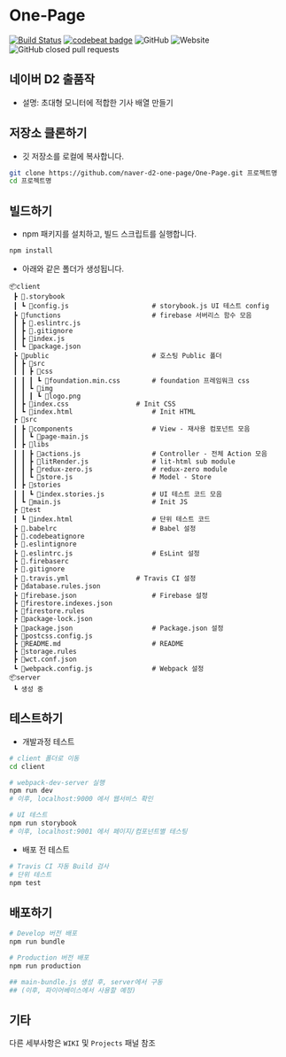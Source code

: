 # One-Page

[![Build Status](https://travis-ci.org/naver-d2-one-page/One-Page.svg?branch=master)](https://travis-ci.org/naver-d2-one-page/One-Page) [![codebeat badge](https://codebeat.co/badges/77d06d94-412c-462f-96bd-66ce9f6e24c1)](https://codebeat.co/projects/github-com-naver-d2-one-page-one-page-master) ![GitHub](https://img.shields.io/github/license/naver-d2-one-page/One-Page.svg) ![Website](https://img.shields.io/website/https/op-news.web.app/main.svg) ![GitHub closed pull requests](https://img.shields.io/github/issues-pr-closed/naver-d2-one-page/One-Page.svg)

## 네이버 D2 출품작

- 설명: 초대형 모니터에 적합한 기사 배열 만들기 

## 저장소 클론하기
* 깃 저장소를 로컬에 복사합니다.
```bash
git clone https://github.com/naver-d2-one-page/One-Page.git 프로젝트명
cd 프로젝트명
```
## 빌드하기

* npm 패키지를 설치하고, 빌드 스크립트를 실행합니다.
```bash
npm install
```

* 아래와 같은 폴더가 생성됩니다.
```
📦client
 ┣ 📂.storybook
 ┃ ┗ 📜config.js 					# storybook.js UI 테스트 config
 ┣ 📂functions						# firebase 서버리스 함수 모음
 ┃ ┣ 📜.eslintrc.js
 ┃ ┣ 📜.gitignore
 ┃ ┣ 📜index.js
 ┃ ┗ 📜package.json
 ┣ 📂public							# 호스팅 Public 폴더
 ┃ ┣ 📂src
 ┃ ┃ ┣ 📂css
 ┃ ┃ ┃ ┗ 📜foundation.min.css		# foundation 프레임워크 css
 ┃ ┃ ┗ 📂img
 ┃ ┃ ┃ ┗ 📜logo.png
 ┃ ┣ 📜index.css					# Init CSS
 ┃ ┗ 📜index.html					# Init HTML
 ┣ 📂src
 ┃ ┣ 📂components					# View - 재사용 컴포넌트 모음
 ┃ ┃ ┗ 📜page-main.js
 ┃ ┣ 📂libs
 ┃ ┃ ┣ 📜actions.js					# Controller - 전체 Action 모음
 ┃ ┃ ┣ 📜litRender.js				# lit-html sub module
 ┃ ┃ ┣ 📜redux-zero.js				# redux-zero module
 ┃ ┃ ┗ 📜store.js					# Model - Store
 ┃ ┣ 📂stories						
 ┃ ┃ ┗ 📜index.stories.js			# UI 테스트 코드 모음
 ┃ ┗ 📜main.js						# Init JS
 ┣ 📂test
 ┃ ┗ 📜index.html					# 단위 테스트 코드
 ┣ 📜.babelrc						# Babel 설정
 ┣ 📜.codebeatignore
 ┣ 📜.eslintignore
 ┣ 📜.eslintrc.js					# EsLint 설정
 ┣ 📜.firebaserc
 ┣ 📜.gitignore
 ┣ 📜.travis.yml					# Travis CI 설정
 ┣ 📜database.rules.json
 ┣ 📜firebase.json					# Firebase 설정
 ┣ 📜firestore.indexes.json
 ┣ 📜firestore.rules
 ┣ 📜package-lock.json
 ┣ 📜package.json					# Package.json 설정
 ┣ 📜postcss.config.js
 ┣ 📜README.md						# README
 ┣ 📜storage.rules
 ┣ 📜wct.conf.json
 ┗ 📜webpack.config.js				# Webpack 설정
📦server
 ┗ 생성 중
```

## 테스트하기

* 개발과정 테스트
```bash
# client 폴더로 이동
cd client

# webpack-dev-server 실행
npm run dev
# 이후, localhost:9000 에서 웹서비스 확인

# UI 테스트
npm run storybook
# 이후, localhost:9001 에서 페이지/컴포넌트별 테스팅
```

* 배포 전 테스트
```bash
# Travis CI 자동 Build 검사
# 단위 테스트
npm test
```

## 배포하기
```bash
# Develop 버전 배포
npm run bundle

# Production 버전 배포
npm run production

## main-bundle.js 생성 후, server에서 구동
## (이후, 파이어베이스에서 사용할 예정)
```

## 기타

다른 세부사항은 `WIKI` 및 `Projects` 패널 참조
